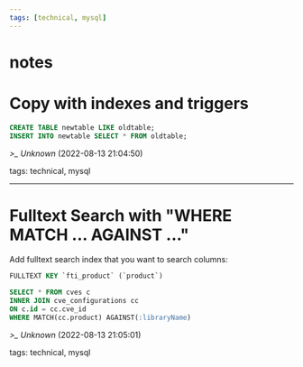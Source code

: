 ```yaml
---
tags: [technical, mysql]
---
```


# notes

# Copy with indexes and triggers

```sql  
CREATE TABLE newtable LIKE oldtable;  
INSERT INTO newtable SELECT * FROM oldtable;  
```

*>_ Unknown* (2022-08-13 21:04:50)

tags: technical, mysql

---

# Fulltext Search with "WHERE MATCH ... AGAINST ..."  
Add fulltext search index that you want to search columns:  
```sql  
FULLTEXT KEY `fti_product` (`product`)  
```

```sql  
SELECT * FROM cves c  
INNER JOIN cve_configurations cc  
ON c.id = cc.cve_id  
WHERE MATCH(cc.product) AGAINST(:libraryName)  
```

*>_ Unknown* (2022-08-13 21:05:01)

tags: technical, mysql

